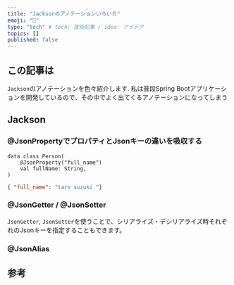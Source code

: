 ```yaml
---
title: "Jacksonのアノテーションいろいろ"
emoji: "🦁"
type: "tech" # tech: 技術記事 / idea: アイデア
topics: []
published: false
---
```

## この記事は
`Jackson`のアノテーションを色々紹介します.
私は普段Spring Bootアプリケーションを開発しているので、その中でよく出てくるアノテーションになってしまう
## Jackson

### @JsonPropertyでプロパティとJsonキーの違いを吸収する
```
data class Person(
    @JsonProperty("full_name")
    val fullName: String,
)
```

```json:sample.json
{ "full_name": "taro suzuki "}
```

### @JsonGetter / @JsonSetter
`JsonGetter`, `JsonSetter`を使うことで、シリアライズ・デシリアライズ時それぞれのJsonキーを指定することもできます。

### @JsonAlias

### 

## 参考
